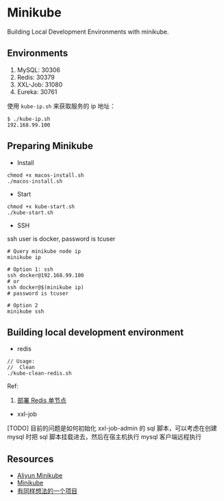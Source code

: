 # Minikube

Building Local Development Environments with minikube.

## Environments

1. MySQL: 30306
2. Redis: 30379
3. XXL-Job: 31080
4. Eureka: 30761

使用 `kube-ip.sh` 来获取服务的 ip 地址：

```shell
$ ./kube-ip.sh
192.168.99.100
```

## Preparing Minikube

- Install

```shell
chmod +x macos-install.sh
./macos-install.sh
```

- Start

```shell
chmod +x kube-start.sh
./kube-start.sh
```

- SSH

ssh user is docker, password is tcuser

```shell
# Query minikube node ip
minikube ip

# Option 1: ssh
ssh docker@192.168.99.100
# or
ssh docker@$(minikube ip)
# password is tcuser

# Option 2
minikube ssh
```

## Building local development environment

- redis

```
// Usage:
//  Clean
./kube-clean-redis.sh
```

Ref:

1. [部署 Redis 单节点](http://www.mydlq.club/article/76/)

- xxl-job

[TODO] 目前的问题是如何初始化 xxl-job-admin 的 sql 脚本，可以考虑在创建 mysql 时把 sql 脚本挂载进去，然后在宿主机执行 mysql 客户端远程执行

## Resources

- [Aliyun Minikube](https://github.com/AliyunContainerService/minikube)
- [Minikube](https://minikube.sigs.k8s.io/)
- [有同样想法的一个项目](https://github.com/foxiswho/k8s-nacos-sentinel-rocketmq-zipkin-elasticsearch-redis-mysql)
